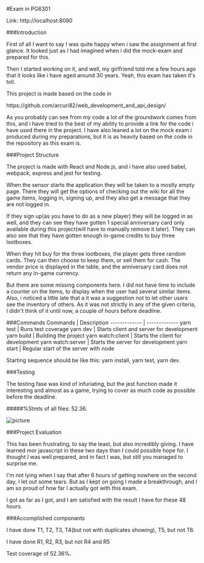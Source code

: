 #Exam in PG6301

Link: <link>http://localhost:8080

###Introduction
<p>First of all I want to say I was quite happy when i saw the assignment at first glance. It looked just as I had imagined when i did the mock-exam and prepared for this.</p>
<p>Then I started working on it, and well, my girlfriend told me a few hours ago that it looks like i have aged around 30 years. Yeah, this exam has taken it's toll.</p>
<p>This project is made based on the code in</p><link>https://github.com/arcuri82/web_development_and_api_design/</link>
<p>As you probably can see from my code a lot of the groundwork comes from this, and i have tried to the best of my ability to provide a link for the code i have used there in the project. I have also leaned a lot on the mock exam i produced during my preparations, but it is as heavily based on the code in the repository as this exam is.</p>
  
###Project Structure
<p>The project is made with React and Node.js, and i have also used babel, webpack, express and jest for testing.</p>
<p>When the sensor starts the application they will be taken to a mostly empty page. There they will get the options of checking out the wiki for all the game items, logging in, signing up, and they also get a message that they are not logged in.</p>
<p>If they sign up(as you have to do as a new player) they will be logged in as well, and they can see they have gotten 1 special anniversary card only available during this project(will have to manually remove it later). They can also see that they have gotten enough in-game credits to buy three lootboxes.</p>
<p>When they hit buy for the three lootboxes, the player gets three random cards. They can then choose to keep them, or sell them for cash. The vendor price is displayed in the table, and the anniversary card does not return any in-game currency.</p>
  
<p>But there are some missing components here. I did not have time to include a counter on the items, to display when the user had several similar items. Also, i noticed a little late that a it was a suggestion not to let other users see the inventory of others. As it was not strictly in any of the given criteria, I didn't think of it until now, a couple of hours before deadline.</p>
  
###Commands
Commands  | Description
------------- | -------------
yarn test  | Runs test coverage
yarn dev  | Starts client and server for development
yarn build | Building the project
yarn watch:client | Starts the client for development
yarn watch:server | Starts the server for development
yarn start | Regular start of the server with node

<p>Starting sequence should be like this: yarn install, yarn test, yarn dev.</p>

###Testing
<p>The testing fase was kind of infuriating, but the jest function made it interesting and almost as a game, trying to cover as much code as possible before the deadline.</p>

#####%Stmts of all files: 52.36.

![picture](test.png)

###Project Evaluation
<p>This has been frustrating, to say the least, but also incredibly giving. I have learned mor javascript in these two days than I could possible hope for. I thought I was well prepared, and in fact I was, but still you managed to surprise me.</p>
<p>I'm not lying when I say that after 6 hours of getting nowhere on the second day, I let out some tears. But as I kept on going I made a breakthrough, and I am so proud of how far I actually got with this exam.</p>
<p>I got as far as I got, and I am satisfied with the result I have for these 48 hours.</p>


###Accomplished componants
<p>I have done T1, T2, T3, T4(but not with duplicates showing), T5, but not T6.</p>
<p>I have done R1, R2, R3, but not R4 and R5</p>
<p>Test coverage of 52.36%.</p>